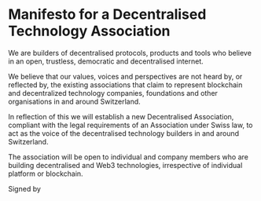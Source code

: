 # Manifesto for a Decentralised Technology Association

We are builders of decentralised protocols, products and tools who believe in an open, trustless, democratic and decentralised internet. 

We believe that our values, voices and perspectives are not heard by, or reflected by, the existing associations that claim to represent blockchain and decentralized technology companies, foundations and other organisations in and around Switzerland.

In reflection of this we will establish a new Decentralised Association, compliant with the legal requirements of an Association under Swiss law, to act as the voice of the decentralised technology builders in and around Switzerland. 

The association will be open to individual and company members who are building decentralised and Web3 technologies, irrespective of individual platform or blockchain.

Signed by

